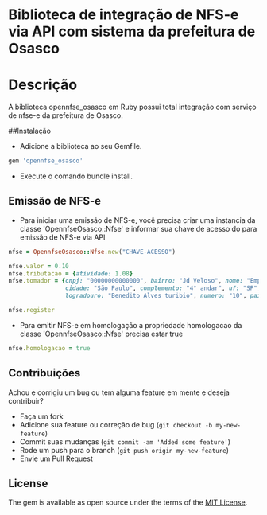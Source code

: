 # Biblioteca de integração de NFS-e via API com sistema da prefeitura de Osasco

# Descrição

A biblioteca opennfse_osasco em Ruby possui total integração com serviço de nfse-e da prefeitura de Osasco.

##Instalação

 - Adicione a biblioteca ao seu Gemfile.

```ruby
gem 'opennfse_osasco'
```
 - Execute o comando bundle install.

## Emissão de NFS-e

 - Para iniciar uma emissão de NFS-e, você precisa criar uma instancia da classe 'OpennfseOsasco::Nfse' e informar sua chave de acesso do para emissão de NFS-e via API

```ruby
nfse = OpennfseOsasco::Nfse.new("CHAVE-ACESSO")

nfse.valor = 0.10
nfse.tributacao = {atividade: 1.08}
nfse.tomador = {cnpj: "00000000000000", bairro: "Jd Veloso", nome: "Empresa",
                cidade: "São Paulo", complemento: "4° andar", uf: "SP",
                logradouro: "Benedito Alves turibio", numero: "10", pais: "Brasil", tipo_logradouro: "Rua"}

nfse.register
```

 - Para emitir NFS-e em homologação a propriedade homologacao da classe 'OpennfseOsasco::Nfse' precisa estar true

```ruby
nfse.homologacao = true
```


## Contribuições

Achou e corrigiu um bug ou tem alguma feature em mente e deseja contribuir?

* Faça um fork
* Adicione sua feature ou correção de bug (`git checkout -b my-new-feature`)
* Commit suas mudanças (`git commit -am 'Added some feature'`)
* Rode um push para o branch (`git push origin my-new-feature`)
* Envie um Pull Request

## License

The gem is available as open source under the terms of the [MIT License](http://opensource.org/licenses/MIT).
